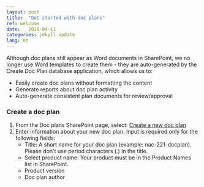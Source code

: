 ```yaml
---
layout: post
title:  "Get started with doc plans"
ref: welcome
date:   2018-04-11 
categories: jekyll update
lang: en
---
```


Although doc plans still appear as Word documents in SharePoint, we no longer use Word templates to create them - they are 
auto-generated by the Create Doc Plan database application, which allows us to:
- Easily create doc plans without formatting the content
- Generate reports about doc plan activity
- Auto-generate consistent plan documents for review/approval

### Create a doc plan

1. From the Doc plans SharePoint page, select: [Create a new doc plan](https://mcafee.sharepoint.com/sites/techpubs/Lists/Beta%20Test%20Doc%20plans/Item/newifs.aspx)
2. Enter information about your new doc plan. Input is required only for the following fields:
   - Title: A short name for your doc plan (example: nac-221-docplan). Please don't use period characters (.) in the title. 
   - Select product name: Your product must be in the Product Names list in SharePoint.
   - Product version
   - Doc plan author

